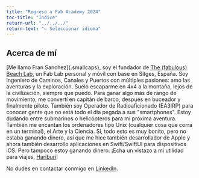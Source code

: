 ```yaml
---
title: "Regreso a Fab Academy 2024"
toc-title: "Índice"
return-url: "../../../"
return-text: "← Seleccionar idioma"
---
```

## Acerca de mí
[Me llamo Fran Sanchez]{.smallcaps}, soy el fundador de [The (fabulous) Beach Lab](http://beachlab.org), un Fab Lab personal y móvil con base en Sitges, España. Soy Ingeniero de Caminos, Canales y Puertos con múltiples pasiones: amo las aventuras y la exploración. Suelo escaparme en 4x4 a la montaña, lejos de la civilización, siempre que puedo. Para ganar algo más de rango de movimiento, me convertí en capitán de barco, después en buceador y finalmente piloto. También soy Operador de Radioaficionado (EA3IRP) para conocer gente que no está todo el dia pegada a sus "smartphones". Estoy dudando entre submarinos o helicópteros para mi próxima aventura. También me encantan los ordenadores tipo Unix (cualquier cosa que corra en un terminal), el Arte y la Ciencia. Sí, todo esto es muy bonito, pero no estaba ganando dinero, así que me hice también desarrollador de Apple y ahora también desarrollo aplicaciones en Swift/SwiftUI para dispositivos iOS. Pero tampoco estoy ganando dinero. ¡Echa un vistazo a mi utilidad para viajes, [Hariburi](https://apps.apple.com/us/app/hariburi/id1599749190)!

No dudes en contactar conmigo en [LinkedIn](https://www.linkedin.com/in/fsancheza/).

